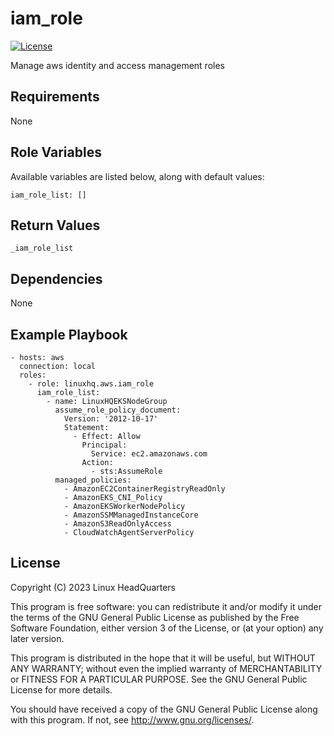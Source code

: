 # iam\_role

[![License](https://img.shields.io/badge/license-GPLv3-lightgreen)](https://www.gnu.org/licenses/gpl-3.0.en.html#license-text)

Manage aws identity and access management roles

## Requirements

None

## Role Variables

Available variables are listed below, along with default values:

    iam_role_list: []

## Return Values

    _iam_role_list

## Dependencies

None

## Example Playbook

    - hosts: aws
      connection: local
      roles:
        - role: linuxhq.aws.iam_role
          iam_role_list:
            - name: LinuxHQEKSNodeGroup
              assume_role_policy_document:
                Version: '2012-10-17'
                Statement:
                  - Effect: Allow
                    Principal:
                      Service: ec2.amazonaws.com
                    Action:
                      - sts:AssumeRole
              managed_policies:
                - AmazonEC2ContainerRegistryReadOnly
                - AmazonEKS_CNI_Policy
                - AmazonEKSWorkerNodePolicy
                - AmazonSSMManagedInstanceCore
                - AmazonS3ReadOnlyAccess
                - CloudWatchAgentServerPolicy

## License

Copyright (C) 2023 Linux HeadQuarters

This program is free software: you can redistribute it and/or modify
it under the terms of the GNU General Public License as published by
the Free Software Foundation, either version 3 of the License, or
(at your option) any later version.

This program is distributed in the hope that it will be useful,
but WITHOUT ANY WARRANTY; without even the implied warranty of
MERCHANTABILITY or FITNESS FOR A PARTICULAR PURPOSE. See the
GNU General Public License for more details.

You should have received a copy of the GNU General Public License
along with this program. If not, see <http://www.gnu.org/licenses/>.
